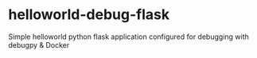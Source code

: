 # helloworld-debug-flask
Simple helloworld python flask application configured for debugging with debugpy &amp; Docker

